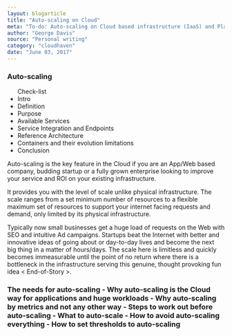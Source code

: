 ```yaml
---
layout: blogarticle
title: "Auto-scaling on Cloud"
meta: "To-do: Auto-scaling on Cloud based infrastructure (IaaS) and Platform based PaaS platforms."
author: "George Davis"
source: "Personal writing"
category: "cloudhaven"
date: "June 03, 2017"
---
```


<h3>Auto-scaling</h3>

<ul>Check-list
<li>Intro</li>
<li>Definition</li>
<li>Purpose</li>
<li>Available Services</li>
<li>Service Integration and Endpoints</li>
<li>Reference Architecture</li>
<li>Containers and their evolution limitations</li>
<li>Conclusion</li>
</ul>


<p>Auto-scaling is the key feature in the Cloud if you are an App/Web based company, budding startup or a fully grown enterprise looking to improve your service and ROI on your existing infrastructure.
</p>
<p>It provides you with the level of scale unlike physical infrastructure. The scale ranges from a set minimum number of resources to a flexible maximum set of resources to support your internet facing requests and demand, only limited by its physical infrastructure.
</p>
<p>Typically now small businesses get a huge load of requests on the Web with SEO and intuitive Ad campaigns. Startups beat the Internet with better and innovative ideas of going about or day-to-day lives and become the next big thing in a matter of hours/days. The scale here is limitless and quickly becomes immeasurable until the point of no return where there is a bottleneck in the infrastructure serving this genuine, thought provoking fun idea < End-of-Story >.
<h3>
The needs for auto-scaling - Why auto-scaling is the Cloud way for applications and huge workloads - Why auto-scaling by metrics and not any other way - Steps to work out before auto-scaling - What to auto-scale - How to avoid auto-scaling everything - How to set thresholds to auto-scaling
</h3>